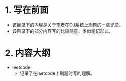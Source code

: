 # 1. 写在前面

- 该目录下的内容是关于笔者在OJ系统上刷题的一些记录。
- 该目录下的部分内容写的比较随意，类似笔记形式。

# 2. 内容大纲

- leetcode
  - 记录了在leetcode上刷题时写的题解。

